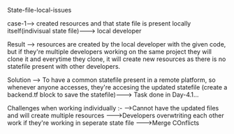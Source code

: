 State-file-local-issues

case-1--> created resources and that state file is present locally itself(indivisual state file)---> local developer 

Result --> resources are created by the local developer with the given code, but if they're multiple developers working on the same project they will clone it and everytime they clone, it will create new resources as there is no statefile present with other developers.

Solution --> To have a common statefile present in a remote platform, so whenever anyone accesses, they're accesing the updated statefile (create a backend.tf block to save the statefile)---> Task done in Day-4.1...

Challenges when working individually :-
-->Cannot have the updated files and will create multiple resources 
--->Developers overwtriting each other work if they're working in seperate state file 
--->Merge COnflicts 

 
